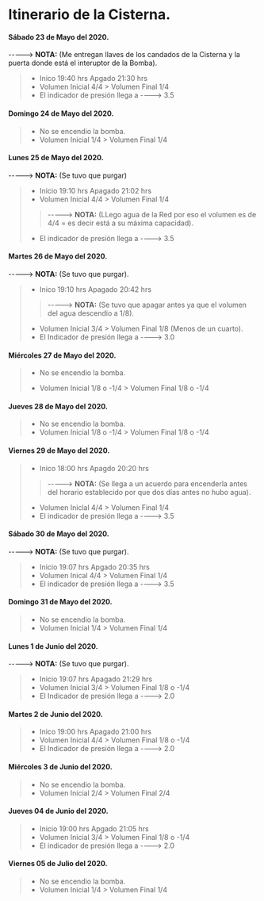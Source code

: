 # 					Itinerario de la Cisterna.

#### Sábado 23 de Mayo del 2020.
 -----> __NOTA:__ (Me entregan llaves de los candados de la Cisterna y la puerta donde está el interuptor de la Bomba).
> * Inico 19:40 hrs Apgado 21:30 hrs
> * Volumen Inicial 4/4 > Volumen Final 1/4
> * El indicador de presión llega a ----> 3.5

#### Domingo 24 de Mayo del 2020.
>	* No se encendio la bomba.
>	* Volumen Inicial 1/4 > Volumen Final 1/4

#### Lunes 25 de Mayo del 2020.
 -----> __NOTA:__ (Se tuvo que purgar) 
>	* Inicio 19:10 hrs Apagado 21:02 hrs
>	* Volumen Inicial 4/4 > Volumen Final 1/4 
>> -----> __NOTA:__ (LLego agua de la Red por eso el volumen es de 4/4 = es decir está a su máxima capacidad).
>	* El indicador de presión llega a ----> 3.5

#### Martes 26 de Mayo del 2020.
 -----> __NOTA:__ (Se tuvo que purgar).
>	* Inico 19:10 hrs Apagado 20:42 hrs
>> ----->	__NOTA:__ (Se tuvo que apagar antes ya que el volumen del agua descendio a 1/8).
>	* Volumen Inicial 3/4 > Volumen Final 1/8 (Menos de un cuarto).
>	* El Indicador de presión llega a ----> 3.0

#### Miércoles 27 de Mayo del 2020.
>	+ No se encendio la bomba.
>	* Volumen Inicial 1/8 o -1/4 > Volumen Final 1/8 o -1/4 

#### Jueves 28 de Mayo del 2020.
>	* No se encendio la bomba.
>	* Volumen Inicial 1/8 o -1/4 > Volumen Final 1/8 o -1/4

#### Viernes 29 de Mayo del 2020.
>	* Inico 18:00 hrs Apagdo 20:20 hrs
>> -----> __NOTA:__ (Se llega a un acuerdo para encenderla antes del horario establecido por que dos días antes no hubo agua).
>	* Volumen Iniclal 4/4 > Volumen Final 1/4
>	* El indicador de presión llega a ----> 3.5

#### Sábado 30 de Mayo del 2020.
 -----> __NOTA:__ (Se tuvo que purgar).
>	* Inicio 19:07 hrs Apgado 20:35 hrs
>	* Volumen Inical 4/4 > Volumen Final 1/4
>	* El indicador de presión llega a ----> 3.5

#### Domingo 31 de Mayo del 2020.
>	* No se encendio la bomba. 
>	* Volumen Inicial 1/4 > Volumen Final 1/4

#### Lunes 1 de Junio del 2020.
 -----> __NOTA:__ (Se tuvo que purgar).
>	* Inicio 19:07 hrs Apagado 21:29 hrs
>	* Volumen Inicial 3/4 > Volumen Final 1/8 o -1/4
>	* El Indicador de presión llega a ----> 2.0

#### Martes 2 de Junio del 2020.
>	* Inico 19:00 hrs Apagado 21:00 hrs
>	* Volumen Inicial 4/4 > Volumen Final 1/8 o -1/4
>	* El Indicador de presión llega a ----> 2.0

#### Miércoles 3 de Junio del 2020.
> 	* No se encendio la bomba.
>	* Volumen Inicial 2/4 > Volumen Final 2/4

#### Jueves 04 de Junio del 2020.
>	* Inicio 19:00 hrs Apgado 21:05 hrs
>	* Volumen Inicial 3/4 > Volumen Final 1/8 o -1/4
>	* El indicador de presión llega a ----> 2.0

#### Viernes 05 de Julio del 2020.
>	* No se encendio la bomba.
>	* Volumen Inicial 1/4 > Volumen Final 1/4

